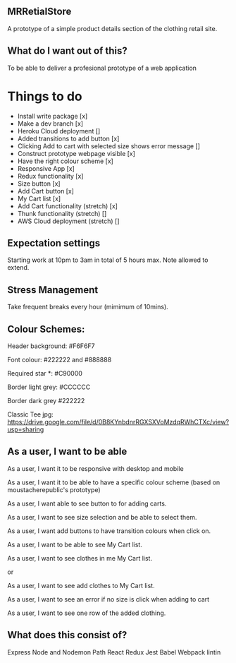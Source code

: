 ## MRRetialStore
A prototype of a simple product details section of the clothing retail site. 

## What do I want out of this?

To be able to deliver a profesional prototype of a web application 

# Things to do
- Install write package [x]
- Make a dev branch [x]
- Heroku Cloud deployment []
- Added transitions to add button [x]
- Clicking Add to cart with selected     size shows error message []
- Construct prototype webpage visible [x]
- Have the right colour scheme [x]
- Responsive App [x]
- Redux functionality [x]
- Size button [x]
- Add Cart button [x]
- My Cart list [x]
- Add Cart functionality (stretch) [x]
- Thunk functionality (stretch) []
- AWS Cloud deployment (stretch) []

## Expectation settings
Starting work at 10pm to 3am in total of 5 hours max. Note allowed to extend.

## Stress Management 
Take frequent breaks every hour (mimimum of 10mins). 

## Colour Schemes:

Header background: #F6F6F7

Font colour:  #222222 and #888888

Required star *: #C90000

Border light grey: #CCCCCC

Border dark grey #222222

Classic Tee jpg: https://drive.google.com/file/d/0B8KYnbdnrRGXSXVoMzdqRWhCTXc/view?usp=sharing

## As a user, I want to be able 

As a user, I want it to be responsive with desktop and mobile

As a user, I want it to be able to have a specific colour scheme (based on moustacherepublic's prototype)

As a user, I want able to see button to for adding carts.

As a user, I want to see size selection and be able to select them. 

As a user, I want add buttons to have transition colours when click on.

As a user, I want to be able to see My Cart list.

As a user, I want to see clothes in me My Cart list.

or 

As a user, I want to see add clothes to My Cart list.

As a user, I want to see an error if no size is click when adding to cart

As a user, I want to see one row of the added clothing.


## What does this consist of?
Express
Node and Nodemon
Path
React
Redux
Jest
Babel
Webpack
lintin

